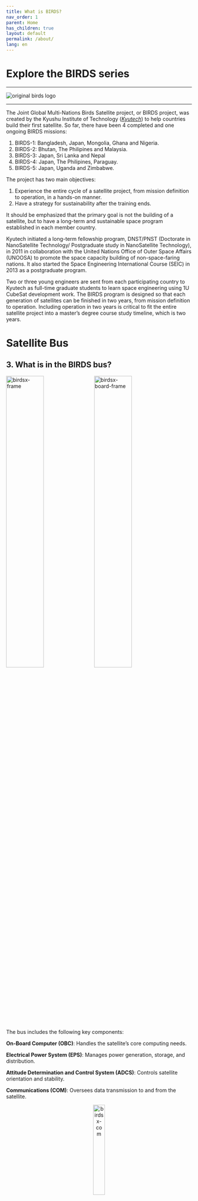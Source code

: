 ```yaml
---
title: What is BIRDS?
nav_order: 1
parent: Home
has_children: true
layout: default
permalink: /about/
lang: en
---
```


# Explore the BIRDS series

---

![original birds logo](/assets/images/logo_2018_07.png)

---

The Joint Global Multi-Nations Birds Satellite project, or BIRDS project, was created by the Kyushu Institute of Technology ([_Kyutech_](https://www.kyutech.ac.jp/english/)) to help countries build their first satellite. So far, there have been 4 completed and one ongoing BIRDS missions:

1. BIRDS-1: Bangladesh, Japan, Mongolia, Ghana and Nigeria.
2. BIRDS-2: Bhutan, The Philipines and Malaysia.
3. BIRDS-3: Japan, Sri Lanka and Nepal
4. BIRDS-4: Japan, The Philipines, Paraguay.
5. BIRDS-5: Japan, Uganda and Zimbabwe.

The project has two main objectives:

1. Experience the entire cycle of a satellite project, from mission definition to operation, in a hands-on manner.
2. Have a strategy for sustainability after the training ends.

It should be emphasized that the primary goal is not the building of a satellite, but to have a long-term and sustainable space program established in each member country.

Kyutech initiated a long-term fellowship program, DNST/PNST (Doctorate in NanoSatellite Technology/ Postgraduate study in NanoSatellite Technology), in 2011 in collaboration with the United Nations Office of Outer Space Affairs (UNOOSA) to promote the space capacity building of non-space-faring nations. It also started the Space Engineering International Course (SEIC) in 2013 as a postgraduate program.

Two or three young engineers are sent from each participating country to Kyutech as full-time graduate students to learn space engineering using 1U CubeSat development work. The BIRDS program is designed so that each generation of satellites can be finished in two years, from mission definition to operation. Including operation in two years is critical to fit the entire satellite project into a master’s degree course study timeline, which is two years.

# Satellite Bus

## **3. What is in the BIRDS bus?**
<p>
  <img alt="birdsx-frame" src="/assets/images/birdsx-ext-assembly.png" width="45%">
&nbsp;
  <img alt="birdsx-board-frame" src="/assets/images/birdsx-board-layout.png" width="45%">
</p>

The bus includes the following key components:

**On-Board Computer (OBC)**: Handles the satellite’s core computing needs.

**Electrical Power System (EPS)**: Manages power generation, storage, and distribution.

**Attitude Determination and Control System (ADCS)**: Controls satellite orientation and stability.

**Communications (COM)**: Oversees data transmission to and from the satellite. 
<center>  
  <p>
    <img alt="birdsx-com" src="/assets/images/birdsx-com.png" width="25%">
  </p>  
</center>

**Structure**: Designs and constructs the satellite’s physical frame.
<p>
  <img alt="birdsx-frame" src="/assets/images/birdsx-frame.png" width="45%">
&nbsp;
  <img alt="birdsx-board-frame" src="/assets/images/birdsx-board-frame-assembly.png" width="45%">
</p>

**Payload**: Manages mission-specific instruments or sensors.

**Backplane (BPB)**: Integrates all the subsystems and allows transfer of power and data to each of them.
<center>         
  <p>
    <img alt="birdsx-bpb" src="/assets/images/bpb-birdsx.png" width="15%">
  </p>
</center>


## *Organizational Chart*
{: .no_toc }

```mermaid
flowchart TD
    A[Satellite] --> B(Ground Segment)
    A[Satellite] --> C(Space Segment)
    C --> D[Payload]
    C --> E[Main Bus]
    D --> |Member 8| G[Mission-1]
    D --> |Member 7| H[Mission-2]
    E --> |Member 1| I[Structure]
    E --> |Member 2| J[COM]
    E --> |Member 3| K[ADCS]
    E --> |Member 4| L[EPS]
    E --> |Member 5| M[OBC]
    E --> |Member 6| N[BPB]
```

# The BIRDS Bus

### **New**: A team presented on the March 2022 BIRDS meeting their use of the Radiometrix HX1 COMS module with the BIRDS platform. The module's datasheet has been added to the COMS repos! Also, detailed battery testing and screening procedures have been added to the procedures repo. Please check these new documents.

One of the main contributions from the BIRDS Project to the working teams is the BIRDSBus. It is a hardware platform consisting mainly of an EPS, a C&DHS and COMMS to satisfy the needs of a standard bus. This is an exploded view of the entire bus:

![BIRDSbus Exploded View](/assets/images/BIRDSBus-exploded.png)

### General documentation:
While this website does contain information regarding the program and the BIRDSBus, the main explanations and documentation is contained in the Program Textbook and the Interface Control Document, which can be found [_here_](https://github.com/BIRDSOpenSource/BIRDS-GeneralDocumentation).

## The boards that comprise the bus are the following:

### Backplane Board (BPB):
The backplane is the board that links all the other ones together. It has basically no other components as its only function is to  connect all the boards together.
[_More information_]({{site.url}}/overview/birds/bpb-page.html)

### Front Access Board (FAB):
The FAB has two main functions. It is the Electrical Power System (EPS), collecting and monitoring electrical power information and managing a kill switch. Also, it contains the external interfaces, such as the remove before flight pins and programming ports. This board is of proprietary design by Sagami Tsushin. As such, only the schematic for this board is included in this documentation, in pdf format.
[_More information_]({{site.url}}/overview/birds/fab-page.html)

### On Board Computer / Electrical Power System (OBC/EPS):
This board has three of the four bus's microcontrollers, being the Main PIC, the Reset PIC and the Communications PIC. Also, apart from command and data handling, this board also has the function of electrical power distribution, regulating the battery inputs. This board is of proprietary design by Sagami Tsushin. As such, only the schematic for this board is included in this documentation, in pdf format.
[_More information_]({{site.url}}/overview/birds/obc-page.html)

### Communications Board (COM):
The COM board has the transceiver module for radio communications. It works on the UHF amateur radio band, in half duplex mode and GMSK modulation, following the AX.25 protocol. This board is also proprietary, provided by Addnics. Another communications board has flown with the bus and has worked. The documentation for this board is included in this release.
[_More information_]({{site.url}}/overview/birds/com-page.html)

### Rear Acces Board (RAB):
Similarly to the FAB, the RAB offers connections to several of the bus's interfaces.
[_More information_]({{site.url}}/overview/birds/rab-page.html)

### Antenna board:
This board carries the COM, APRS and GPS antennas as well as their release mechanism.
[_More information_]({{site.url}}/overview/birds/antenna-page.html)

### Solar Panel board:
These boards hold the solar panels that power the satellite.
[_More information_]({{site.url}}/overview/birds/solar-page.html)

### Bus 3D Models:
The 3D models for the BIRDS3 bus and the stand can be found [_here_](https://github.com/BIRDSOpenSource/BIRDS3-CAD).
For the BIRDS4 version, please find it [_here_](https://github.com/BIRDSOpenSource/BIRDS4-CAD)


### Ground Station Software
Information and links to the documentation of the ground station software for the BIRDS satellites can be found [_here_]({{site.url}}/overview/birds/GS-software.html).

## Documentation Project Team

The effort to release and maintain this documentation to the public is done for Kyutech University by a small team from Costa Rica. The supervising professor, Juan José Rojas, obtained his PhD from the BIRDS Program detailed in the Textbook.

| PhD. Eng. Juan José Rojas Hernández                   |
| :-----------:                                         |
| Researcher                                            |
| _Power Systems and IoT_                               |
| [juan.rojas@tec.ac.cr](mailto:juan.rojas@tec.ac.cr)   |

The documentation, creation of the repositories and this website is done by two assistant students:

| Name                              | Degree                            | Email                             |
|:-------------                     |:------------------                |:------                            |
| Jairo Rodríguez Blanco            | Mecatronics Engineering           | jairo.rb8@estudiantec.cr          |
| Kevin Sánchez Ramírez             | Industrial Engineering            | kevin.sanchezramirez@ucr.ac.cr    |

## Community Telegram Group

A community Telegram group is being formed to discuss questions and other aspects of the BIRDSBus. If you have an interest in joining, use [this link.](https://t.me/+D3BCqCmceQ41ZGFl)

[Previous]({{site.url}}./){: .btn .btn-purple }
[Next]({{site.url}}/get-started/reference.html){: .btn}

